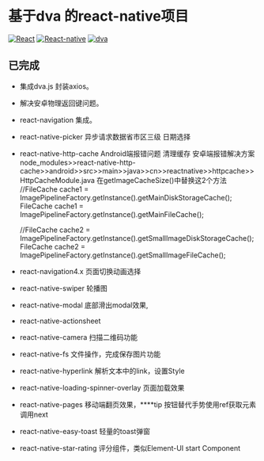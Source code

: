 # 基于dva 的react-native项目
[![React](https://img.shields.io/badge/react-^16.11.0-brightgreen.svg?style=flat-square)](https://github.com/facebook/react)
[![React-native](https://img.shields.io/badge/react--native-0.62.2-brightgreen)](https://github.com/facebook/react-native)
[![dva](https://img.shields.io/badge/dva-^2.0.2-orange.svg?style=flat-square)](https://github.com/dvajs/dva)


## 已完成
-   集成dva.js 封装axios。
-   解决安卓物理返回键问题。
-   react-navigation 集成。
-   react-native-picker 异步请求数据省市区三级 日期选择
-   react-native-http-cache Android端报错问题  清理缓存
    安卓端报错解决方案
    node_modules>>react-native-http-cache>>android>>src>>main>>java>>cn>>reactnative>>httpcache>>HttpCacheModule.java
    在getImageCacheSize()中替换这2个方法
     //FileCache cache1 = ImagePipelineFactory.getInstance().getMainDiskStorageCache();
    FileCache cache1 = ImagePipelineFactory.getInstance().getMainFileCache();

    //FileCache cache2 = ImagePipelineFactory.getInstance().getSmallImageDiskStorageCache();
    FileCache cache2 = ImagePipelineFactory.getInstance().getSmallImageFileCache();
-   react-navigation4.x 页面切换动画选择
-   react-native-swiper 轮播图
-   react-native-modal 底部滑出modal效果,
-   react-native-actionsheet
-   react-native-camera 扫描二维码功能
-   react-native-fs  文件操作，完成保存图片功能
-   react-native-hyperlink 解析文本中的link，设置Style
-   react-native-loading-spinner-overlay 页面加载效果
-   react-native-pages  移动端翻页效果，****tip 按钮替代手势使用ref获取元素调用next
-   react-native-easy-toast  轻量的toast弹窗
-   react-native-star-rating 评分组件，类似Element-UI start Component

